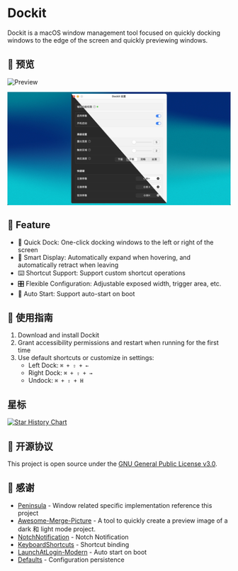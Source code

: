 # Dockit

Dockit is a macOS window management tool focused on quickly docking windows to the edge of the screen and quickly previewing windows.

## 📸 预览

![Preview](./Resources/preview.gif)

![Setting](./Resources/setting.jpg)

## 🚀 Feature

- 🎯 Quick Dock: One-click docking windows to the left or right of the screen
- 🔄 Smart Display: Automatically expand when hovering, and automatically retract when leaving
- ⌨️ Shortcut Support: Support custom shortcut operations
- 🎛️ Flexible Configuration: Adjustable exposed width, trigger area, etc.
- 🔌 Auto Start: Support auto-start on boot

## 📖 使用指南

1. Download and install Dockit
2. Grant accessibility permissions and restart when running for the first time
3. Use default shortcuts or customize in settings:
   - Left Dock:   `⌘ + ⇧ + ←`
   - Right Dock:  `⌘ + ⇧ + →`
   - Undock:      `⌘ + ⇧ + H`

## 星标

<a href="https://star-history.com/#XiCheng148/Dockit&Date">
 <picture>
   <source media="(prefers-color-scheme: dark)" srcset="https://api.star-history.com/svg?repos=XiCheng148/Dockit&type=Date&theme=dark" />
   <source media="(prefers-color-scheme: light)" srcset="https://api.star-history.com/svg?repos=XiCheng148/Dockit&type=Date" />
   <img alt="Star History Chart" src="https://api.star-history.com/svg?repos=XiCheng148/Dockit&type=Date" />
 </picture>
</a>

## 📝 开源协议

This project is open source under the [GNU General Public License v3.0](LICENSE).

## 🙏 感谢

- [Peninsula](https://github.com/Celve/Peninsula) - Window related specific implementation reference this project
- [Awesome-Merge-Picture](https://github.com/XiCheng148/Awesome-Merge-Picture) - A tool to quickly create a preview image of a dark 和 light mode project.
- [NotchNotification](https://github.com/Lakr233/NotchNotification) - Notch Notification
- [KeyboardShortcuts](https://github.com/sindresorhus/KeyboardShortcuts) - Shortcut binding
- [LaunchAtLogin-Modern](https://github.com/sindresorhus/LaunchAtLogin-Modern) - Auto start on boot
- [Defaults](https://github.com/sindresorhus/Defaults) - Configuration persistence

